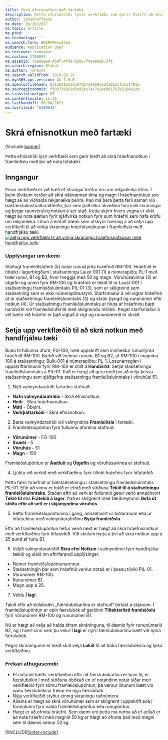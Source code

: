 ```yaml
---
title: Skrá efnisnotkun með fartæki
description: Þetta efnisatriði lýsir verkflæði sem gerir kleift að skrá hráefnanotkun í framleiðslu með því að nota lófatæki.
author: johanhoffmann
ms.date: 06/20/2017
ms.topic: article
ms.prod: ''
ms.technology: ''
ms.search.form: WHSRFMenuItem
audience: Application User
ms.reviewer: kamaybac
ms.custom: 1706093
ms.assetid: 75ee68e0-4b9f-4f4d-b286-f498e0eb73fa
ms.search.region: Global
ms.author: johanho
ms.search.validFrom: 2016-02-28
ms.dyn365.ops.version: AX 7.0.0
ms.openlocfilehash: 0313bd1a5adc0fdb7a4958c5dfa013cfdc51491a
ms.sourcegitcommit: ff09736563d3cd2bc74c7664edd1767b218401cb
ms.translationtype: HT
ms.contentlocale: is-IS
ms.lasthandoff: 06/04/2021
ms.locfileid: "6189643"
---
```

# <a name="register-material-consumption-using-a-mobile-device"></a>Skrá efnisnotkun með fartæki

[!include [banner](../includes/banner.md)]

Þetta efnisatriði lýsir verkflæði sem gerir kleift að skrá hráefnanotkun í framleiðslu með því að nota lófatæki.

## <a name="introduction"></a>Inngangur

Þessi verkflæði er við hæfi ef strangar kröfur eru um rekjanleika efnis. Í þeim tilvikum verður að skrá nákvæman tíma og magn í hráefnanotkun svo hægt sé að viðhalda rekjanleika þeirra. Það má bera þetta ferli saman við bakfærslukostnaðaraðferðir, þar sem það líður ákveðinn tími milli skráningar og þegar raunveruleg notkun á sér stað. Þetta skýrir hvers vegna er ekki hægt að nota áætlun fyrir sjálfvirka notkun fyrir sum hráefni sem hafa kröfu um rekjanleika. Lítum á einfalt dæmi sem útskýrir hvernig á að setja upp verkflæði til að virkja skráningu hráefnisnotkunar í framleiðslu með handfrjálsu tæki. [![setja upp verkflæði til að virkja skráningu hráefnisnotkunar með handfrjálsu tæki](./media/scenario3.png)](./media/scenario3.png)

### <a name="scenario-details"></a>Upplýsingar um dæmi

Stöðugt framleiðsluferli (5) notar runustýrða hráefnið RM-100. Hráefnið er tiltækt í lagerbirgðum í staðsetningu Laust 001 (1) á númeraplötu PL-1 með tvær runur, B1 og B2, hvor tveggja með 50 kg magn. Vöruhúsavinna (2) er útgefin og unnin fyrir RM-100 og hráefnið er tekið til úr Laust-001 í staðsetningu framleiðsluinntaks PIL-01 (3), sem er skilgreind sem staðsetning sem er ekki númeraplötustýrð. Starfsmaður á vél vigtar hráefnið út úr staðsetningu framleiðsluinntaks (3) og skráir þyngd og rununúmer eftir notkun (4). Úr staðsetningu framleiðsluinntaks er hluta af hráefninu bætt handvirkt við framleiðsluferlið með skilgreindu millibili. Þegar starfsmaður á vél bætir við hráefni er það vigtað á vigt og rununúmerið er skráð.

## <a name="set-up-the-workflow-to-register-consumption-using-a-handheld-device"></a>Setja upp verkflæðið til að skrá notkun með handfrjálsu tæki
Búðu til fullunna afurð, FG-100, með uppskrift sem inniheldur runustýrða hráefnið RM-100. Bætið við tveimur runum, B1 og B2, af RM-100 í magninu 100 á staðsetningu: Bulk-001 á númeraplötu: PL-1. Losunarreglan í uppskriftarlínunni fyrir RM-100 er stillt á **Handvirkt**. Setjið staðsetningu framleiðsluinntaks á PIL-01. Það er hægt að gera með því að velja þessa staðsetningu sem sjálfgefna staðsetningu framleiðsluinntaks í vöruhúsi 51.

1.  Nýtt valmyndaratriði fartækis stofnað: 

-    **Nafn valmyndaratriðis** - Skrá efnisnotkun. 
-    **Heiti** - Skrá hráefnanotkun. 
-    **Máti** - Óbeint. 
-    **Verkþáttarkóði** - Skrá efnisnotkun.

2.  Bæta valmyndaratriði við valmyndina **Framleiðsla** í fartæki.
3.  Framleiðslupöntun fyrir fullunnu afurðina stofnuð: 

-    **Vörunúmer** - FG-100 
-    **Svæði** - 5 
-    **Vöruhús** - 51 
-    **Magn** - 150

Framleiðslupöntun er **Áætluð** og **Útgefin** og vöruhúsavinna er stofnuð.

4.  Ljúktu við verkið með verkflæðinu fyrir tiltekt hráefnis fyrir lófatækið.

Þetta færir hráefnið úr biðstaðsetningu í staðsetningu framleiðsluinntaks PIL-01. Eftir að vinnu er lokið er efnið með stöðuna **Tekið til á staðsetningu framleiðsluinntaks**. Staðan eftir að verk er fullunnið getur verið annaðhvort **Tekið til** eða **Frátekið á lager**. Það er skilgreint með færibreytunni **Gefa út stöðu eftir að sett er í skjámyndina vöruhús**.

5.  Settu framleiðslupöntunina í gang, annaðhvort úr biðlaranum eða úr lófatækinu með valmyndaratriðinu **Byrja framleiðslu**.

Eftir að framleiðslupöntun hefur verið ræst er hægt að skrá hráefnisnotkun með verkflæðinu fyrir lófatækið. Við skulum byrja á því að skrá notkun upp á 25 pund af runu B1.

6.  Veljið valmyndaratriðið **Skrá efni** **Notkun** í valmyndinni fyrir handfrjálsa tækið og sláið inn eftirfarandi upplýsingar: 

-    Númer framleiðslupöntunarinnar. 
-    Staðsetningin þar sem hráefnið verður notað er í þessu tilviki PIL-01. 
-    Vörunúmer RM-100. 
-    Rununúmer B1. 
-    Magn upp á 25.

7.  Veldu **Í lagi**.

Takið eftir að skilaboðin „Færslubókarlína er stofnuð“ birtast á skjánum. Í framleiðslupöntun er opin færslubók af gerðinni **Tiltektarlisti framleiðslu** fyrir vörunúmer RM-100 og rununúmer B1. 

Nú er hægt að velja að halda áfram skráninguna, til dæmis fyrir rununúmerið B2, og í hvert sinn sem þú velur **í lagi** er nýrri færslubókarlínu bætt við opna færslubók. 

Þegar skráningunni er lokið skal velja **Lokið** til að bóka færslubókina og ljúka verkflæðinu.

### <a name="additional-comments"></a>Frekari athugasemdir 

-   Ef notandi hættir verkflæðinu eftir að færslubókarlína er búin til, er færslubókin í með stöðuna óbókað en ef notandinn notar síðar meir verkflæðið fyrir sömu framleiðslupöntun, þá verður línunum bætt við opnu færslubókina frekar en nýja færslubók.
-   Nýja verkflæðið styður einnig skráningu raðnúmera.
-   Aðeins er hægt að skrá vörunúmer sem er skilgreint í uppskrift eða í formúlunni fyrir valda framleiðslupöntun eða runupöntun.
-   Hægt er að ofnota hráefni. Sem dæmi um þetta má nefna að ef ætlað er að nota hráefni með magnið 50 kg er hægt að ofnota það með magni sem til dæmis nemur 52 kg.




[!INCLUDE[footer-include](../../includes/footer-banner.md)]